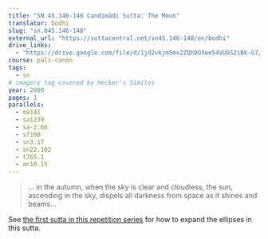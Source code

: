 ```yaml
---
title: "SN 45.146-148 Candimādi Sutta: The Moon"
translator: bodhi
slug: "sn.045.146-148"
external_url: "https://suttacentral.net/sn45.146-148/en/bodhi"
drive_links:
  - "https://drive.google.com/file/d/1jd2vkjmSmx2ZQh9O3ee54VUGS2iBk-G7/view?usp=drivesdk"
course: pali-canon
tags:
  - sn
# imagery tag covered by Hecker's Similes
year: 2000
pages: 1
parallels:
  - ma141
  - sa1239
  - sa-2.66
  - sf100
  - sn3.17
  - sn22.102
  - t765.1
  - an10.15
---
```


> ... in the autumn, when the sky is clear and cloudless, the sun, ascending in the sky, dispels all darkness from space as it shines and beams...

See [the first sutta in this repetition series](/content/canon/sn45.139) for how to expand the ellipses in this sutta.
